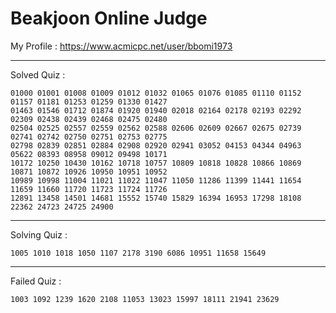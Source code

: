 # Beakjoon Online Judge

My Profile : https://www.acmicpc.net/user/bbomi1973

---

Solved Quiz : 
```
01000 01001 01008 01009 01012 01032 01065 01076 01085 01110 01152 01157 01181 01253 01259 01330 01427 
01463 01546 01712 01874 01920 01940 02018 02164 02178 02193 02292 02309 02438 02439 02468 02475 02480
02504 02525 02557 02559 02562 02588 02606 02609 02667 02675 02739 02741 02742 02750 02751 02753 02775
02798 02839 02851 02884 02908 02920 02941 03052 04153 04344 04963 05622 08393 08958 09012 09498 10171
10172 10250 10430 10162 10718 10757 10809 10818 10828 10866 10869 10871 10872 10926 10950 10951 10952
10989 10998 11004 11021 11022 11047 11050 11286 11399 11441 11654 11659 11660 11720 11723 11724 11726
12891 13458 14501 14681 15552 15740 15829 16394 16953 17298 18108 22362 24723 24725 24900
```

---

Solving Quiz :
```
1005 1010 1018 1050 1107 2178 3190 6086 10951 11658 15649
```

---

Failed Quiz :
```
1003 1092 1239 1620 2108 11053 13023 15997 18111 21941 23629
```